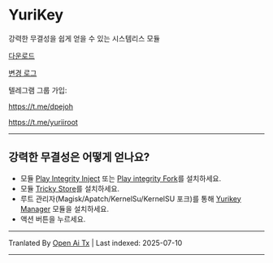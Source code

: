 # YuriKey
강력한 무결성을 쉽게 얻을 수 있는 시스템리스 모듈

[다운로드](https://github.com/dpejoh/yurikey/releases/latest)

[변경 로그](https://raw.githubusercontent.com/dpejoh/yurikey/main/changelog.md)

텔레그램 그룹 가입:

https://t.me/dpejoh

https://t.me/yuriiroot

---

## 강력한 무결성은 어떻게 얻나요?
- 모듈 [Play Integrity Inject](https://github.com/KOWX712/PlayIntegrityFix) 또는 [Play integrity Fork](https://github.com/osm0sis/PlayIntegrityFork)를 설치하세요.
- 모듈 [Tricky Store](https://github.com/5ec1cff/TrickyStore)를 설치하세요.
- 루트 관리자(Magisk/Apatch/KernelSu/KernelSU 포크)를 통해 [Yurikey Manager](https://github.com/dpejoh/yurikey/releases) 모듈을 설치하세요.
- 액션 버튼을 누르세요.

---

Tranlated By [Open Ai Tx](https://github.com/OpenAiTx/OpenAiTx) | Last indexed: 2025-07-10

---